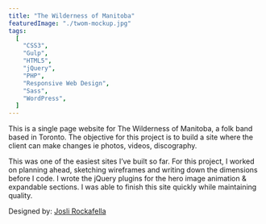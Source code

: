 ```yaml
---
title: "The Wilderness of Manitoba"
featuredImage: "./twom-mockup.jpg"
tags:
  [
    "CSS3",
    "Gulp",
    "HTML5",
    "jQuery",
    "PHP",
    "Responsive Web Design",
    "Sass",
    "WordPress",
  ]
---
```


This is a single page website for The Wilderness of Manitoba, a folk band based in Toronto. The objective for this project is to build a site where the client can make changes ie photos, videos, discography.

This was one of the easiest sites I’ve built so far. For this project, I worked on planning ahead, sketching wireframes and writing down the dimensions before I code. I wrote the jQuery plugins for the hero image animation & expandable sections. I was able to finish this site quickly while maintaining quality.

Designed by: <a href="http://www.joslirockafella.com/" target="_blank" rel="noopener noreferrer">Josli Rockafella</a>
